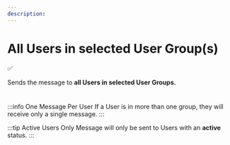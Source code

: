 ```yaml
---
description:
---
```


# All Users in selected User Group(s)

✅

Sends the message to **all Users in selected User Groups.**

<img class="dropshadow" src="/images/recipients/selected-groups.png" alt="" style="max-width:340px; margin-top:10px">

:::info One Message Per User
If a User is in more than one group, they will receive only a single message.
:::

:::tip Active Users Only
Message will only be sent to Users with an **active** status.
:::
